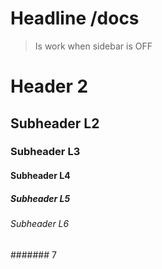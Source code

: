 # Headline /docs

> Is work when sidebar is OFF


# Header 2

  ## Subheader L2
  ### Subheader L3
  #### Subheader L4
  ##### Subheader L5
  ###### Subheader L6

  ####### 7
